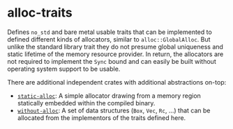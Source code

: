 # alloc-traits

Defines `no_std` and bare metal usable traits that can be implemented to
defined different kinds of allocators, similar to `alloc::GlobalAlloc`. But
unlike the standard library trait they do not presume global uniqueness and
static lifetime of the memory resource provider. In return, the allocators are
not required to implement the `Sync` bound and can easily be built without
operating system support to be usable.

There are additional independent crates with additional abstractions on-top:
* [`static-alloc`]: A simple allocator drawing from a memory region statically
  embedded within the compiled binary.
* [`without-alloc`]: A set of data structures (`Box`, `Vec`, `Rc`, ...) that can
  be allocated from the implementors of the traits defined here.

[`static-alloc`]: https://crates.io/crates/static-alloc
[`without-alloc`]: https://crates.io/crates/without-alloc
